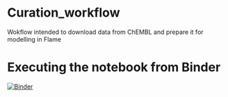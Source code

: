 # Curation_workflow
Wokflow intended to download data from ChEMBL and prepare it for modelling in Flame


# Executing the notebook from Binder
[![Binder](https://mybinder.org/badge_logo.svg)](https://mybinder.org/v2/gh/phi-grib/Curation_workflow.git/HEAD?urlpath=https%3A%2F%2Fgithub.com%2Fphi-grib%2FCuration_workflow%2Fblob%2Fmain%2FWorkflow_prototype.ipynb)<br>
